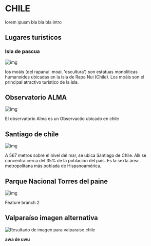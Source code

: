 # CHILE
lorem ipusm  bla bla bla intro
## Lugares turisticos
### Isla de pascua 
![img](https://upload.wikimedia.org/wikipedia/commons/thumb/9/9e/Plataforma_ceremonial_Ahu_Akivi_-_Isla_de_Pascua.jpg/240px-Plataforma_ceremonial_Ahu_Akivi_-_Isla_de_Pascua.jpg)

los moáis (del rapanui: moai, 'escultura') son estatuas monolíticas humanoides ubicadas en la isla de Rapa Nui (Chile). Los moáis son el principal atractivo turístico de la isla.

## Observatorio ALMA
![img](https://media.metrolatam.com/2019/04/02/observatorioalmachile-c97cbb3f2a9f04f20bf0f8f9465acb35-1200x800.jpg)

El observatorio Alma es un Observaotio ubicado en chile

## Santiago de chile
![img](https://southjets.com/wp-content/uploads/2019/04/Blog_Post_Chile.jpg)

A 567 metros sobre el nivel del mar, se ubica Santiago de Chile. Allí se concentra cerca del 35% de la población del país. Es la sexta área metropolitana más poblada de Hispanoamérica.

## Parque Nacional Torres del paine
![img](https://upload.wikimedia.org/wikipedia/commons/7/7e/Lago_grey_parque_nacional_torres_del_paine.jpg)

Feature branch 2

## Valparaíso imagen alternativa
![Resultado de imagen para valparaiso chile](https://heremag-prod-app-deps-s3heremagassets-bfie27mzpk03.s3.amazonaws.com/wp-content/uploads/2020/04/24121758/bailey-hall-KLwpGXi1FEI-unsplash-1200x794.jpg)

**awa de uwu**
